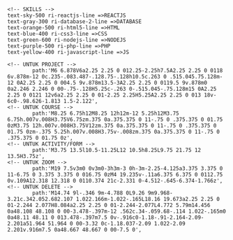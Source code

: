 <!-- REMIXICON -->
    <!-- SKILLS -->
    text-sky-500 ri-reactjs-line =>REACTJS
    text-gray-300 ri-database-2-line =>DATABASE
    text-orange-500 ri-html5-line =>HTML
    text-blue-400 ri-css3-line =>CSS
    text-green-600 ri-nodejs-line =>NODEJS
    text-purple-500 ri-php-line =>PHP
    text-yellow-400 ri-javascript-line =>JS

<!-- PATH -->
    <!-- UNTUK PROJECT -->
            path:'M6 6.878V6a2.25 2.25 0 012.25-2.25h7.5A2.25 2.25 0 0118 6v.878m-12 0c.235-.083.487-.128.75-.128h10.5c.263 0 .515.045.75.128m-12 0A2.25 2.25 0 004.5 9v.878m13.5-3A2.25 2.25 0 0119.5 9v.878m0 0a2.246 2.246 0 00-.75-.128H5.25c-.263 0-.515.045-.75.128m15 0A2.25 2.25 0 0121 12v6a2.25 2.25 0 01-2.25 2.25H5.25A2.25 2.25 0 013 18v-6c0-.98.626-1.813 1.5-2.122',
    <!-- UNTUK COURSE -->
            path:'M8.25 6.75h12M8.25 12h12m-12 5.25h12M3.75 6.75h.007v.008H3.75V6.75zm.375 0a.375.375 0 11-.75 0 .375.375 0 01.75 0zM3.75 12h.007v.008H3.75V12zm.375 0a.375.375 0 11-.75 0 .375.375 0 01.75 0zm-.375 5.25h.007v.008H3.75v-.008zm.375 0a.375.375 0 11-.75 0 .375.375 0 01.75 0z',
    <!-- UNTUK ACTIVITY/FORM -->
            path:'M3.75 13.5l10.5-11.25L12 10.5h8.25L9.75 21.75 12 13.5H3.75z',
    <!-- UNTUK ZOOM -->
            path:'M19 7.5v3m0 0v3m0-3h3m-3 0h-3m-2.25-4.125a3.375 3.375 0 11-6.75 0 3.375 3.375 0 016.75 0zM4 19.235v-.11a6.375 6.375 0 0112.75 0v.109A12.318 12.318 0 0110.374 21c-2.331 0-4.512-.645-6.374-1.766z',
    <!-- UNTUK DELETE -->
            path:'M14.74 9l-.346 9m-4.788 0L9.26 9m9.968-3.21c.342.052.682.107 1.022.166m-1.022-.165L18.16 19.673a2.25 2.25 0 01-2.244 2.077H8.084a2.25 2.25 0 01-2.244-2.077L4.772 5.79m14.456 0a48.108 48.108 0 00-3.478-.397m-12 .562c.34-.059.68-.114 1.022-.165m0 0a48.11 48.11 0 013.478-.397m7.5 0v-.916c0-1.18-.91-2.164-2.09-2.201a51.964 51.964 0 00-3.32 0c-1.18.037-2.09 1.022-2.09 2.201v.916m7.5 0a48.667 48.667 0 00-7.5 0',
